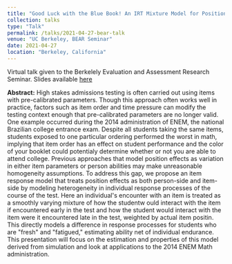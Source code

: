```yaml
---
title: "Good Luck with the Blue Book! An IRT Mixture Model for Position Effects"
collection: talks
type: "Talk"
permalink: /talks/2021-04-27-bear-talk
venue: "UC Berkeley, BEAR Seminar"
date: 2021-04-27
location: "Berkeley, California"
---
```


Virtual talk given to the Berkelely Evaluation and Assessment Research Seminar. Slides available [here](http://klintkanopka.com/files/slides-2021-04-27.pdf)

**Abstract:** High stakes admissions testing is often carried out using items with pre-calibrated parameters. Though this approach often works well in practice, factors such as item order and time pressure can modify the testing context enough that pre-calibrated parameters are no longer valid. One example occurred during the 2014 administration of ENEM, the national Brazilian college entrance exam. Despite all students taking the same items, students exposed to one particular ordering performed the worst in math, implying that item order has an effect on student performance and the color of your booklet could potentialy determine whether or not you are able to attend college. Previous approaches that model position effects as variation in either item parameters or person abilities may make unreasonable homogeneity assumptions. To address this gap, we propose an item response model that treats position effects as both person-side and item-side by modeling heterogeneity in individual response processes of the course of the test. Here an individual's encounter with an item is treated as a smoothly varying mixture of how the studentw ould interact with the item if encountered early in the test and how the student would interact with the item were it encountered late in the test, weighted by actual item positin. This directly models a difference in response processes for students who are "fresh" and "fatigued," estimating ability net of individual endurance. This presentation will focus on the estimation and properties of this model derived from simulation and look at applications to the 2014 ENEM Math administration.
